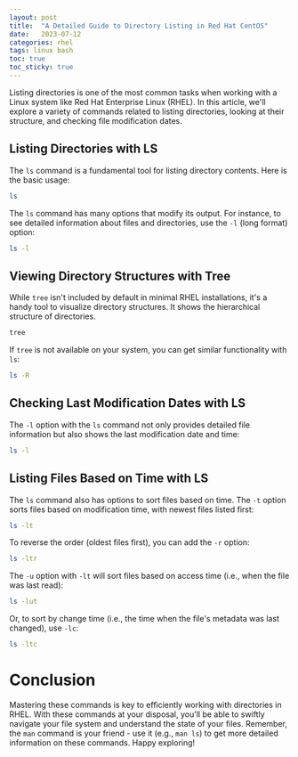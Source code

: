 ```yaml
---
layout: post
title:  "A Detailed Guide to Directory Listing in Red Hat CentOS"
date:   2023-07-12
categories: rhel
tags: linux bash
toc: true
toc_sticky: true
---
```


Listing directories is one of the most common tasks when working with a Linux system like Red Hat Enterprise Linux (RHEL). In this article, we'll explore a variety of commands related to listing directories, looking at their structure, and checking file modification dates.

## Listing Directories with LS

The `ls` command is a fundamental tool for listing directory contents. Here is the basic usage:

```bash
ls
```

The `ls` command has many options that modify its output. For instance, to see detailed information about files and directories, use the `-l` (long format) option:

```bash
ls -l
```

## Viewing Directory Structures with Tree

While `tree` isn't included by default in minimal RHEL installations, it's a handy tool to visualize directory structures. It shows the hierarchical structure of directories.

```bash
tree
```

If `tree` is not available on your system, you can get similar functionality with `ls`:

```bash
ls -R
```

## Checking Last Modification Dates with LS

The `-l` option with the `ls` command not only provides detailed file information but also shows the last modification date and time:

```bash
ls -l
```

## Listing Files Based on Time with LS

The `ls` command also has options to sort files based on time. The `-t` option sorts files based on modification time, with newest files listed first:

```bash
ls -lt
```

To reverse the order (oldest files first), you can add the `-r` option:

```bash
ls -ltr
```

The `-u` option with `-lt` will sort files based on access time (i.e., when the file was last read):

```bash
ls -lut
```

Or, to sort by change time (i.e., the time when the file's metadata was last changed), use `-lc`:

```bash
ls -ltc
```

# Conclusion

Mastering these commands is key to efficiently working with directories in RHEL. With these commands at your disposal, you'll be able to swiftly navigate your file system and understand the state of your files. Remember, the `man` command is your friend - use it (e.g., `man ls`) to get more detailed information on these commands. Happy exploring!
